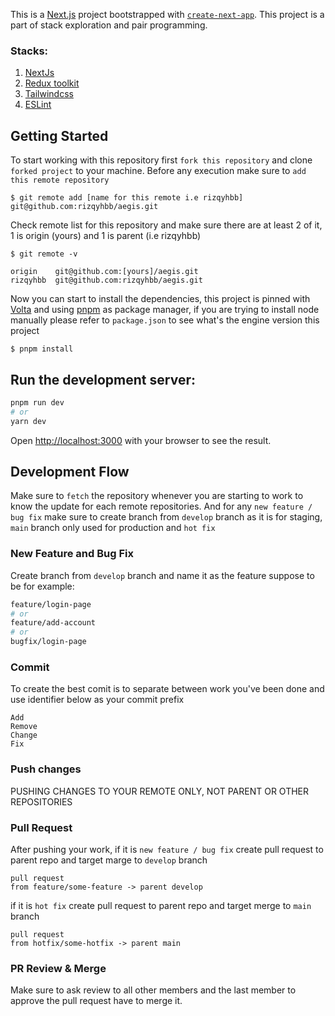 This is a [Next.js](https://nextjs.org/) project bootstrapped with [`create-next-app`](https://github.com/vercel/next.js/tree/canary/packages/create-next-app).
This project is a part of stack exploration and pair programming.

### Stacks:

1. [NextJs](https://nextjs.org/)
2. [Redux toolkit](https://redux-toolkit.js.org/)
3. [Tailwindcss](https://tailwindcss.com/)
4. [ESLint](https://eslint.org/)

## Getting Started

To start working with this repository first `fork this repository` and clone `forked project` to your machine. Before any execution make sure to `add this remote repository`

```
$ git remote add [name for this remote i.e rizqyhbb] git@github.com:rizqyhbb/aegis.git
```

Check remote list for this repository and make sure there are at least 2 of it, 1 is origin (yours) and 1 is parent (i.e rizqyhbb)

```
$ git remote -v
```

```
origin    git@github.com:[yours]/aegis.git
rizqyhbb  git@github.com:rizqyhbb/aegis.git
```

Now you can start to install the dependencies, this project is pinned with [Volta](https://volta.sh/) and using [pnpm](https://pnpm.io/) as package manager, if you are trying to install node manually please refer to `package.json` to see what's the engine version this project

```
$ pnpm install
```

## Run the development server:

```bash
pnpm run dev
# or
yarn dev
```

Open [http://localhost:3000](http://localhost:3000) with your browser to see the result.

## Development Flow

Make sure to `fetch` the repository whenever you are starting to work to know the update for each remote repositories. And for any `new feature / bug fix` make sure to create branch from `develop` branch as it is for staging, `main` branch only used for production and `hot fix`

### New Feature and Bug Fix

Create branch from `develop` branch and name it as the feature suppose to be for example:

```bash
feature/login-page
# or
feature/add-account
# or
bugfix/login-page
```

### Commit

To create the best comit is to separate between work you've been done and use identifier below as your commit prefix

```
Add
Remove
Change
Fix
```

### Push changes

PUSHING CHANGES TO YOUR REMOTE ONLY, NOT PARENT OR OTHER REPOSITORIES

### Pull Request

After pushing your work, if it is `new feature / bug fix` create pull request to parent repo and target marge to `develop` branch

```
pull request
from feature/some-feature -> parent develop
```

if it is `hot fix` create pull request to parent repo and target merge to `main` branch

```
pull request
from hotfix/some-hotfix -> parent main
```

### PR Review & Merge

Make sure to ask review to all other members and the last member to approve the pull request have to merge it.
